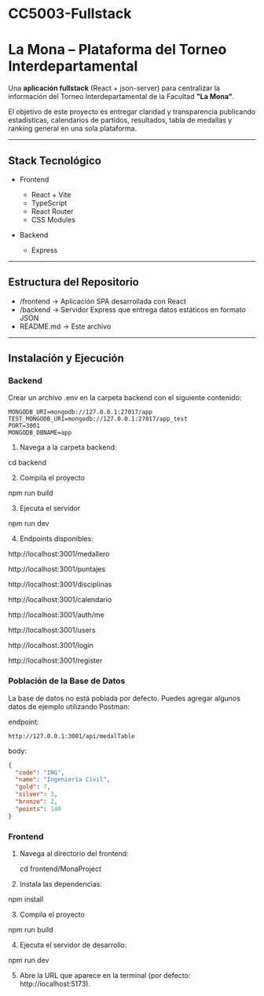 # CC5003-Fullstack

# La Mona – Plataforma del Torneo Interdepartamental

Una **aplicación fullstack** (React + json-server) para centralizar la información del Torneo Interdepartamental de la Facultad **"La Mona"**.

El objetivo de este proyecto es entregar claridad y transparencia publicando estadísticas, calendarios de partidos, resultados, tabla de medallas y ranking general en una sola plataforma.

---

## Stack Tecnológico

- Frontend

  - React + Vite
  - TypeScript
  - React Router
  - CSS Modules

- Backend
  - Express

---

## Estructura del Repositorio

- /frontend → Aplicación SPA desarrollada con React
- /backend → Servidor Express que entrega datos estáticos en formato JSON
- README.md → Este archivo

---

## Instalación y Ejecución

### Backend

Crear un archivo .env en la carpeta backend con el siguiente contenido:

```
MONGODB_URI=mongodb://127.0.0.1:27017/app
TEST_MONGODB_URI=mongodb://127.0.0.1:27017/app_test
PORT=3001
MONGODB_DBNAME=app
```

1. Navega a la carpeta backend:

cd backend

2. Compila el proyecto

npm run build

3. Ejecuta el servidor

npm run dev

4. Endpoints disponibles:

http://localhost:3001/medallero

http://localhost:3001/puntajes

http://localhost:3001/disciplinas

http://localhost:3001/calendario

http://localhost:3001/auth/me

http://localhost:3001/users

http://localhost:3001/login

http://localhost:3001/register

### Población de la Base de Datos

La base de datos no está poblada por defecto. Puedes agregar algunos datos de ejemplo utilizando Postman:

endpoint:
```
http://127.0.0.1:3001/api/medalTable
```

body:

```json
{
  "code": "ING",
  "name": "Ingeniería Civil",
  "gold": 7,
  "silver": 3,
  "bronze": 2,
  "points": 140
}
```

### Frontend

1. Navega al directorio del frontend:

   cd frontend/MonaProject

2. Instala las dependencias:

npm install

3. Compila el proyecto

npm run build

4. Ejecuta el servidor de desarrollo:

npm run dev

5. Abre la URL que aparece en la terminal (por defecto: http://localhost:5173).

